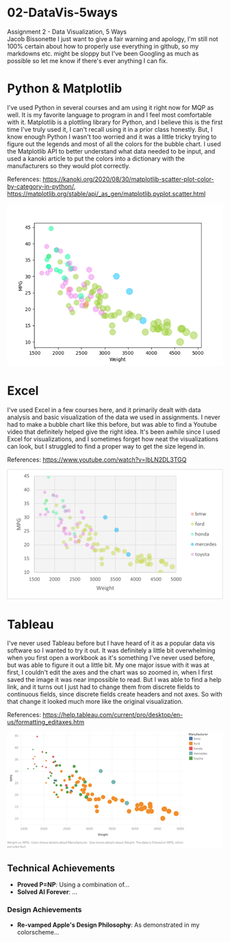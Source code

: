 # 02-DataVis-5ways

Assignment 2 - Data Visualization, 5 Ways  
Jacob Bissonette
I just want to give a fair warning and apology, I'm still not 100% certain about how to properly use everything in github, so my markdowns etc. might be sloppy but I've been Googling as much as possible so let me know if there's ever anything I can fix.

# Python & Matplotlib
I've used Python in several courses and am using it right now for MQP as well. It is my favorite language to program in and I feel most comfortable with it. Matplotlib is a plottling library for Python, and I believe this is the first time I've truly used it, I can't recall using it in a prior class honestly. But, I know enough Python I wasn't too worried and it was a little tricky trying to figure out the legends and most of all the colors for the bubble chart. I used the Matplotlib API to better understand what data needed to be input, and used a kanoki article to put the colors into a dictionary with the manufacturers so they would plot correctly.

References: https://kanoki.org/2020/08/30/matplotlib-scatter-plot-color-by-category-in-python/, https://matplotlib.org/stable/api/_as_gen/matplotlib.pyplot.scatter.html

![matplotlib](img/matplotlib-sample-cars.png)


# Excel 
I've used Excel in a few courses here, and it primarily dealt with data analysis and basic visualization of the data we used in assignments. I never had to make a bubble chart like this before, but was able to find a Youtube video that definitely helped give the right idea. It's been awhile since I used Excel for visualizations, and I sometimes forget how neat the visualizations can look, but I struggled to find a proper way to get the size legend in. 

References: https://www.youtube.com/watch?v=IbLN2DL3TGQ

![excel](img/Excel-sample-cars.png)


# Tableau
I've never used Tableau before but I have heard of it as a popular data vis software so I wanted to try it out. It was definitely a little bit overwhelming when you first open a workbook as it's something I've never used before, but was able to figure it out a little bit. My one major issue with it was at first, I couldn't edit the axes and the chart was so zoomed in, when I first saved the image it was near impossible to read. But I was able to find a help link, and it turns out I just had to change them from discrete fields to continuous fields, since discrete fields create headers and not axes. So with that change it looked much more like the original visualization.

References: https://help.tableau.com/current/pro/desktop/en-us/formatting_editaxes.htm

![tableau](img/tableau-sample-cars.png)

## Technical Achievements
- **Proved P=NP**: Using a combination of...
- **Solved AI Forever**: ...

### Design Achievements
- **Re-vamped Apple's Design Philosophy**: As demonstrated in my colorscheme...
